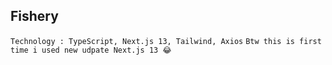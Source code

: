 ## Fishery

`Technology : TypeScript, Next.js 13, Tailwind, Axios`
`Btw this is first time i used new udpate Next.js 13 😂`
